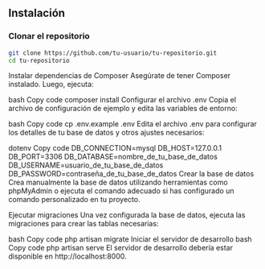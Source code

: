 ## Instalación

### Clonar el repositorio

```bash
git clone https://github.com/tu-usuario/tu-repositorio.git
cd tu-repositorio
```
Instalar dependencias de Composer
Asegúrate de tener Composer instalado. Luego, ejecuta:

bash
Copy code
composer install
Configurar el archivo .env
Copia el archivo de configuración de ejemplo y edita las variables de entorno:

bash
Copy code
cp .env.example .env
Edita el archivo .env para configurar los detalles de tu base de datos y otros ajustes necesarios:

dotenv
Copy code
DB_CONNECTION=mysql
DB_HOST=127.0.0.1
DB_PORT=3306
DB_DATABASE=nombre_de_tu_base_de_datos
DB_USERNAME=usuario_de_tu_base_de_datos
DB_PASSWORD=contraseña_de_tu_base_de_datos
Crear la base de datos
Crea manualmente la base de datos utilizando herramientas como phpMyAdmin o ejecuta el comando adecuado si has configurado un comando personalizado en tu proyecto.

Ejecutar migraciones
Una vez configurada la base de datos, ejecuta las migraciones para crear las tablas necesarias:

bash
Copy code
php artisan migrate
Iniciar el servidor de desarrollo
bash
Copy code
php artisan serve
El servidor de desarrollo debería estar disponible en http://localhost:8000.
